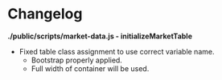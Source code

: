 # Changelog

**./public/scripts/market-data.js - initializeMarketTable**
* Fixed table class assignment to use correct variable name.
	* Bootstrap properly applied.
	* Full width of container will be used.

